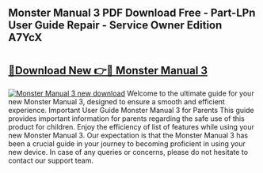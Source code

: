 ## Monster Manual 3 PDF Download Free - Part-LPn User Guide Repair - Service Owner Edition A7YcX

# <h2><a href="http://bc99448.oget.top/?id=Monster+Manual+3">🔗Download New 👉🔴 Monster Manual 3</a></h2>

[![Monster Manual 3 new download](https://i.imgur.com/5g1atiW.png)](http://bc99448.oget.top/?id=Monster+Manual+3)
Welcome to the ultimate guide for your new Monster Manual 3, designed to ensure a smooth and efficient experience. Important User Guide Monster Manual 3 for Parents This guide provides important information for parents regarding the safe use of this product for children. Enjoy the efficiency of list of features while using your new Monster Manual 3. Our expectation is that the Monster Manual 3 has been a crucial guide in your journey to becoming proficient in using your new device. In case of any queries or concerns, please do not hesitate to contact our support team.
